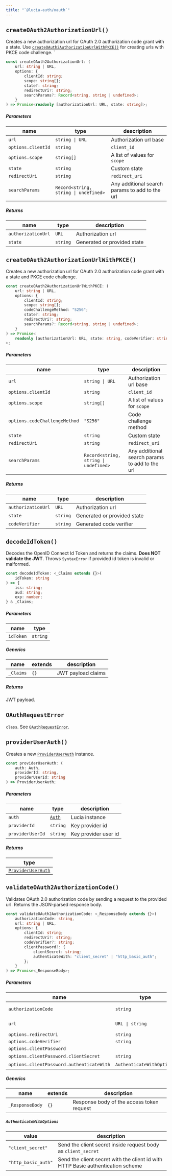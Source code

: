 ```yaml
---
title: "`@lucia-auth/oauth`"
---
```


## `createOAuth2AuthorizationUrl()`

Creates a new authorization url for OAuth 2.0 authorization code grant with a state. Use [`createOAuth2AuthorizationUrlWithPKCE()`](/reference/oauth/modules/main#createoauth2authorizationurlwithpkce) for creating urls with PKCE code challenge.
`

```ts
const createOAuth2AuthorizationUrl: (
	url: string | URL,
	options: {
		clientId: string;
		scope: string[];
		state?: string;
		redirectUri?: string;
		searchParams?: Record<string, string | undefined>;
	}
) => Promise<readonly [authorizationUrl: URL, state: string]>;
```

##### Parameters

| name               | type                                  | description                                    |
| ------------------ | ------------------------------------- | ---------------------------------------------- |
| `url`              | `string \| URL`                       | Authorization url base                         |
| `options.clientId` | `string`                              | `client_id`                                    |
| `options.scope`    | `string[]`                            | A list of values for `scope`                   |
| `state`            | `string`                              | Custom state                                   |
| `redirectUri`      | `string`                              | `redirect_uri`                                 |
| `searchParams`     | `Record<string, string \| undefined>` | Any additional search params to add to the url |

##### Returns

| name               | type     | description                 |
| ------------------ | -------- | --------------------------- |
| `authorizationUrl` | `URL`    | Authorization url           |
| `state`            | `string` | Generated or provided state |

## `createOAuth2AuthorizationUrlWithPKCE()`

Creates a new authorization url for OAuth 2.0 authorization code grant with a state and PKCE code challenge.

```ts
const createOAuth2AuthorizationUrlWithPKCE: (
	url: string | URL,
	options: {
		clientId: string;
		scope: string[];
		codeChallengeMethod: "S256";
		state?: string;
		redirectUri?: string;
		searchParams?: Record<string, string | undefined>;
	}
) => Promise<
	readonly [authorizationUrl: URL, state: string, codeVerifier: string]
>;
```

##### Parameters

| name                          | type                                  | description                                    |
| ----------------------------- | ------------------------------------- | ---------------------------------------------- |
| `url`                         | `string \| URL`                       | Authorization url base                         |
| `options.clientId`            | `string`                              | `client_id`                                    |
| `options.scope`               | `string[]`                            | A list of values for `scope`                   |
| `options.codeChallengeMethod` | `"S256"`                              | Code challenge method                          |
| `state`                       | `string`                              | Custom state                                   |
| `redirectUri`                 | `string`                              | `redirect_uri`                                 |
| `searchParams`                | `Record<string, string \| undefined>` | Any additional search params to add to the url |

##### Returns

| name               | type     | description                 |
| ------------------ | -------- | --------------------------- |
| `authorizationUrl` | `URL`    | Authorization url           |
| `state`            | `string` | Generated or provided state |
| `codeVerifier`     | `string` | Generated code verifier     |

## `decodeIdToken()`

Decodes the OpenID Connect Id Token and returns the claims. **Does NOT validate the JWT**. Throws `SyntaxError` if provided id token is invalid or malformed.

```ts
const decodeIdToken: <_Claims extends {}>(
	idToken: string
) => {
	iss: string;
	aud: string;
	exp: number;
} & _Claims;
```

##### Parameters

| name      | type     |
| --------- | -------- |
| `idToken` | `string` |

##### Generics

| name      | extends | description        |
| --------- | ------- | ------------------ |
| `_Claims` | `{}`    | JWT payload claims |

##### Returns

JWT payload.

## `OAuthRequestError`

`class`. See [`OAuthRequestError`](/reference/oauth/interfaces#oauthrequesterror).

## `providerUserAuth()`

Creates a new [`ProviderUserAuth`](/reference/oauth/interfaces#provideruserauth) instance.

```ts
const providerUserAuth: (
	auth: Auth,
	providerId: string,
	providerUserId: string
) => ProviderUserAuth;
```

##### Parameters

| name             | type                                       | description          |
| ---------------- | ------------------------------------------ | -------------------- |
| `auth`           | [`Auth`](/reference/lucia/interfaces/auth) | Lucia instance       |
| `providerId`     | `string`                                   | Key provider id      |
| `providerUserId` | `string`                                   | Key provider user id |

##### Returns

| type                                                               |
| ------------------------------------------------------------------ |
| [`ProviderUserAuth`](/reference/oauth/interfaces#provideruserauth) |

## `validateOAuth2AuthorizationCode()`

Validates OAuth 2.0 authorization code by sending a request to the provided url. Returns the JSON-parsed response body.

```ts
const validateOAuth2AuthorizationCode: <_ResponseBody extends {}>(
	authorizationCode: string,
	url: string | URL,
	options: {
		clientId: string;
		redirectUri?: string;
		codeVerifier?: string;
		clientPassword?: {
			clientSecret: string;
			authenticateWith: "client_secret" | "http_basic_auth";
		};
	}
) => Promise<_ResponseBody>;
```

##### Parameters

| name                                      | type                      | description           |
| ----------------------------------------- | ------------------------- | --------------------- |
| `authorizationCode`                       | `string`                  | Authorization code    |
| `url`                                     | `URL \| string`           | Access token endpoint |
| `options.redirectUri`                     | `string`                  | `redirect_uri`        |
| `options.codeVerifier`                    | `string`                  | `code_verifier`       |
| `options.clientPassword`                  |                           |                       |
| `options.clientPassword.clientSecret`     | `string`                  | Client secret         |
| `options.clientPassword.authenticateWith` | `AuthenticateWithOptions` | See below             |

##### Generics

| name            | extends | description                               |
| --------------- | ------- | ----------------------------------------- |
| `_ResponseBody` | `{}`    | Response body of the access token request |

##### `AuthenticateWithOptions`

| value               | description                                                                     |
| ------------------- | ------------------------------------------------------------------------------- |
| `"client_secret"`   | Send the client secret inside request body as `client_secret`                   |
| `"http_basic_auth"` | Send the client secret with the client id with HTTP Basic authentication scheme |
